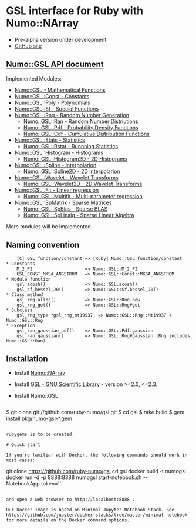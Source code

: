 # GSL interface for Ruby with Numo::NArray

* Pre-alpha version under development.
* [GitHub site](https://github.com/ruby-numo/gsl)

## [Numo::GSL API document](http://ruby-numo.github.io/gsl/doc/)

Implemented Modules:

* [Numo::GSL - Mathematical Functions](http://ruby-numo.github.io/gsl/doc/Numo/GSL.html)
* [Numo::GSL::Const - Constants](http://ruby-numo.github.io/gsl/doc/Numo/GSL/Const.html)
* [Numo::GSL::Poly - Polynomials](http://ruby-numo.github.io/gsl/doc/Numo/GSL/Poly.html)
* [Numo::GSL::Sf - Special Functions](http://ruby-numo.github.io/gsl/doc/Numo/GSL/Sf.html)
* [Numo::GSL::Rng - Random Number Generation](http://ruby-numo.github.io/gsl/doc/Numo/GSL/Rng.html)
  * [Numo::GSL::Ran - Random Number Distriutions](http://ruby-numo.github.io/gsl/doc/Numo/GSL/Ran.html)
  * [Numo::GSL::Pdf - Probability Density Functions](http://ruby-numo.github.io/gsl/doc/Numo/GSL/Pdf.html)
  * [Numo::GSL::Cdf - Cumulative Distribution Functions](http://ruby-numo.github.io/gsl/doc/Numo/GSL/Cdf.html)
* [Numo::GSL::Stats - Statistics](http://ruby-numo.github.io/gsl/doc/Numo/GSL/Stats.html)
  * [Numo::GSL::Rstat - Runnning Statistics](http://ruby-numo.github.io/gsl/doc/Numo/GSL/Rstat.html)
* [Numo::GSL::Histogram - Histograms](http://ruby-numo.github.io/gsl/doc/Numo/GSL/Histogram.html)
  * [Numo::GSL::Histogram2D - 2D Histograms](http://ruby-numo.github.io/gsl/doc/Numo/GSL/Histogram2D.html)
* [Numo::GSL::Spline - Interpolarion](http://ruby-numo.github.io/gsl/doc/Numo/GSL/Spline.html)
  * [Numo::GSL::Spline2D - 2D Interpolarion](http://ruby-numo.github.io/gsl/doc/Numo/GSL/Spline2D.html)
* [Numo::GSL::Wavelet - Wavelet Transforms](http://ruby-numo.github.io/gsl/doc/Numo/GSL/Wavelet.html)
  * [Numo::GSL::Wavelet2D - 2D Wavelet Transforms](http://ruby-numo.github.io/gsl/doc/Numo/GSL/Wavelet2D.html)
* [Numo::GSL::Fit - Linear regression](http://ruby-numo.github.io/gsl/doc/Numo/GSL/Fit.html)
  * [Numo::GSL::Multifit - Multi-parameter regression](http://ruby-numo.github.io/gsl/doc/Numo/GSL/Multifit.html)
* [Numo::GSL::SpMatrix - Sparse Matrices](http://ruby-numo.github.io/gsl/doc/Numo/GSL/SpMatrix.html)
  * [Numo::GSL::SpBlas - Sparse BLAS](http://ruby-numo.github.io/gsl/doc/Numo/GSL/SpBlas.html)
  * [Numo::GSL::SpLinalg - Sparse Linear Algebra](http://ruby-numo.github.io/gsl/doc/Numo/GSL/SpLinalg.html)

More modules will be implemented.

## Naming convention

```
    [C] GSL function/constant => [Ruby] Numo::GSL function/constant
* Constants
    M_2_PI                    => Numo::GSL::M_2_PI
    GSL_CONST_MKSA_ANGSTROM   => Numo::GSL::Const::MKSA_ANGSTROM
* Module function
    gsl_acosh()               => Numo::GSL.acosh()
    gsl_sf_bessel_J0()        => Numo::GSL::Sf.bessel_J0()
* Class method
    gsl_rng_alloc()           => Numo::GSL::Rng.new
    gsl_rng_get()             => Numo::GSL::Rng#get
* Subclass
    gsl_rng_type *gsl_rng_mt19937; => Numo::GSL::Rng::Mt19937 < Numo::GSL::Rng
* Exception
    gsl_ran_gaussian_pdf()    => Numo::GSL::Pdf.gaussian
    gsl_ran_gaussian()        => Numo::GSL::Rng#gaussian (Rng includes Numo::GSL::Ran)
```

## Installation

* Install [Numo::NArray](https://github.com/ruby-numo/narray)
* Install [GSL - GNU Scientific Library](http://www.gnu.org/software/gsl/) - version >=2.0, <=2.3.

* Install Numo::GSL
  ```shell
$ git clone git://github.com/ruby-numo/gsl.git
$ cd gsl
$ rake build
$ gem install pkg/numo-gsl-*.gem
```

rubygems is to be created.

# Quick start

If you're familiar with Docker, the following commands should work in most cases:

```
git clone https://github.com/ruby-numo/gsl
cd gsl
docker build -t numogsl .
docker run -d -p 8888:8888 numogsl start-notebook.sh --NotebookApp.token=''
```

and open a web browser to http://localhost:8888 .

Our Docker image is based on Minimal Jupyter Notebook Stack. See https://github.com/jupyter/docker-stacks/tree/master/minimal-notebook for more details on the Docker command options.
